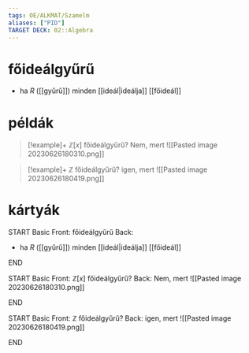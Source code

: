 ```yaml
---
tags: OE/ALKMAT/Szamelm 
aliases: ["PID"]
TARGET DECK: 02::Algebra
---
```


# főideálgyűrű
- ha $R$ ([[gyűrű]]) minden [[ideál|ideálja]] [[főideál]]

# példák
> [!example]+ $\mathbb{Z}[x]$ főideálgyűrű?
> Nem, mert 
> ![[Pasted image 20230626180310.png]]


> [!example]+ $\mathbb{Z}$ főideálgyűrű?
> igen, mert
> ![[Pasted image 20230626180419.png]]

# kártyák
START
Basic
Front:
főideálgyűrű
Back:
- ha $R$ ([[gyűrű]]) minden [[ideál|ideálja]] [[főideál]]
<!--ID: 1687797137382-->
END

START
Basic
Front:
$\mathbb{Z}[x]$ főideálgyűrű?
Back:
Nem, mert 
![[Pasted image 20230626180310.png]]
<!--ID: 1687797137387-->
END

START
Basic
Front:
$\mathbb{Z}$ főideálgyűrű?
Back:
igen, mert
![[Pasted image 20230626180419.png]]
<!--ID: 1687797137392-->
END